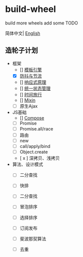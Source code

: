 # build-wheel
build more wheels
add some TODO

简体中文| [English](./README.en-US.md)


## 造轮子计划 
- 框架
  - [] [模板引擎]()
  - [x] [防抖与节流]()
  - [] [响应式原理]()
  - [] [统一状态管理]()
  - [] [时间旅行]()
  - [] [Mixin]()
  - [ ] 原生Ajax
- JS基础
  - []  [Compose]()
  - [ ]  Promise
  - [ ]  Promise.all/race
  - [ ]  路由
  - [ ]  new
  - [ ]  call/apply/bind
  - [ ]  Object.create
  - [ x ]  深拷贝、浅拷贝
- 算法、设计模式
  - [ ]  二分查找
  - [ ]  快排
  - [ ]  二分查找
  - [ ]  冒泡排序
  - [ ]  选择排序
  - [ ]  订阅发布
  - [ ]  斐波那契算法
  - [ ]  去重


  

